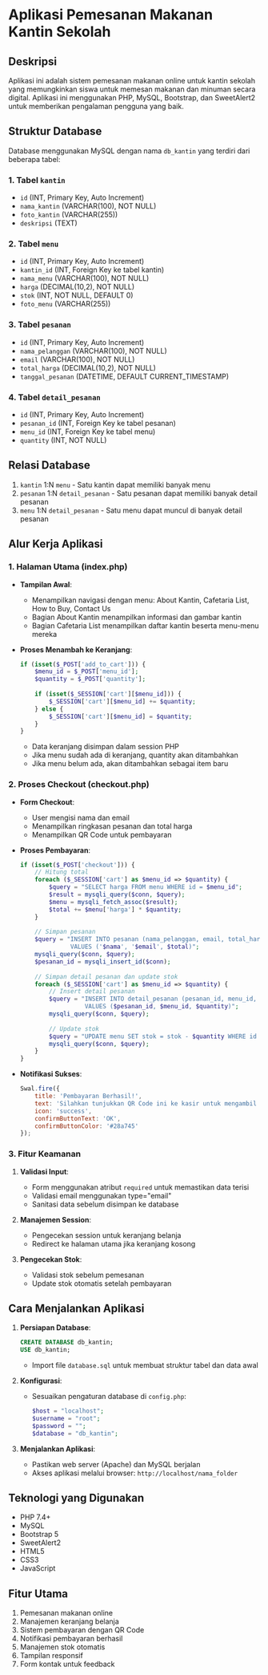 # Aplikasi Pemesanan Makanan Kantin Sekolah

## Deskripsi
Aplikasi ini adalah sistem pemesanan makanan online untuk kantin sekolah yang memungkinkan siswa untuk memesan makanan dan minuman secara digital. Aplikasi ini menggunakan PHP, MySQL, Bootstrap, dan SweetAlert2 untuk memberikan pengalaman pengguna yang baik.

## Struktur Database
Database menggunakan MySQL dengan nama `db_kantin` yang terdiri dari beberapa tabel:

### 1. Tabel `kantin`
- `id` (INT, Primary Key, Auto Increment)
- `nama_kantin` (VARCHAR(100), NOT NULL)
- `foto_kantin` (VARCHAR(255))
- `deskripsi` (TEXT)

### 2. Tabel `menu`
- `id` (INT, Primary Key, Auto Increment)
- `kantin_id` (INT, Foreign Key ke tabel kantin)
- `nama_menu` (VARCHAR(100), NOT NULL)
- `harga` (DECIMAL(10,2), NOT NULL)
- `stok` (INT, NOT NULL, DEFAULT 0)
- `foto_menu` (VARCHAR(255))

### 3. Tabel `pesanan`
- `id` (INT, Primary Key, Auto Increment)
- `nama_pelanggan` (VARCHAR(100), NOT NULL)
- `email` (VARCHAR(100), NOT NULL)
- `total_harga` (DECIMAL(10,2), NOT NULL)
- `tanggal_pesanan` (DATETIME, DEFAULT CURRENT_TIMESTAMP)

### 4. Tabel `detail_pesanan`
- `id` (INT, Primary Key, Auto Increment)
- `pesanan_id` (INT, Foreign Key ke tabel pesanan)
- `menu_id` (INT, Foreign Key ke tabel menu)
- `quantity` (INT, NOT NULL)

## Relasi Database
1. `kantin` 1:N `menu` - Satu kantin dapat memiliki banyak menu
2. `pesanan` 1:N `detail_pesanan` - Satu pesanan dapat memiliki banyak detail pesanan
3. `menu` 1:N `detail_pesanan` - Satu menu dapat muncul di banyak detail pesanan

## Alur Kerja Aplikasi

### 1. Halaman Utama (index.php)
- **Tampilan Awal**:
  - Menampilkan navigasi dengan menu: About Kantin, Cafetaria List, How to Buy, Contact Us
  - Bagian About Kantin menampilkan informasi dan gambar kantin
  - Bagian Cafetaria List menampilkan daftar kantin beserta menu-menu mereka

- **Proses Menambah ke Keranjang**:
  ```php
  if (isset($_POST['add_to_cart'])) {
      $menu_id = $_POST['menu_id'];
      $quantity = $_POST['quantity'];
      
      if (isset($_SESSION['cart'][$menu_id])) {
          $_SESSION['cart'][$menu_id] += $quantity;
      } else {
          $_SESSION['cart'][$menu_id] = $quantity;
      }
  }
  ```
  - Data keranjang disimpan dalam session PHP
  - Jika menu sudah ada di keranjang, quantity akan ditambahkan
  - Jika menu belum ada, akan ditambahkan sebagai item baru

### 2. Proses Checkout (checkout.php)
- **Form Checkout**:
  - User mengisi nama dan email
  - Menampilkan ringkasan pesanan dan total harga
  - Menampilkan QR Code untuk pembayaran

- **Proses Pembayaran**:
  ```php
  if (isset($_POST['checkout'])) {
      // Hitung total
      foreach ($_SESSION['cart'] as $menu_id => $quantity) {
          $query = "SELECT harga FROM menu WHERE id = $menu_id";
          $result = mysqli_query($conn, $query);
          $menu = mysqli_fetch_assoc($result);
          $total += $menu['harga'] * $quantity;
      }
      
      // Simpan pesanan
      $query = "INSERT INTO pesanan (nama_pelanggan, email, total_harga) 
                VALUES ('$nama', '$email', $total)";
      mysqli_query($conn, $query);
      $pesanan_id = mysqli_insert_id($conn);
      
      // Simpan detail pesanan dan update stok
      foreach ($_SESSION['cart'] as $menu_id => $quantity) {
          // Insert detail pesanan
          $query = "INSERT INTO detail_pesanan (pesanan_id, menu_id, quantity) 
                    VALUES ($pesanan_id, $menu_id, $quantity)";
          mysqli_query($conn, $query);
          
          // Update stok
          $query = "UPDATE menu SET stok = stok - $quantity WHERE id = $menu_id";
          mysqli_query($conn, $query);
      }
  }
  ```

- **Notifikasi Sukses**:
  ```javascript
  Swal.fire({
      title: 'Pembayaran Berhasil!',
      text: 'Silahkan tunjukkan QR Code ini ke kasir untuk mengambil pesanan Anda.',
      icon: 'success',
      confirmButtonText: 'OK',
      confirmButtonColor: '#28a745'
  });
  ```

### 3. Fitur Keamanan
1. **Validasi Input**:
   - Form menggunakan atribut `required` untuk memastikan data terisi
   - Validasi email menggunakan type="email"
   - Sanitasi data sebelum disimpan ke database

2. **Manajemen Session**:
   - Pengecekan session untuk keranjang belanja
   - Redirect ke halaman utama jika keranjang kosong

3. **Pengecekan Stok**:
   - Validasi stok sebelum pemesanan
   - Update stok otomatis setelah pembayaran

## Cara Menjalankan Aplikasi

1. **Persiapan Database**:
   ```sql
   CREATE DATABASE db_kantin;
   USE db_kantin;
   ```
   - Import file `database.sql` untuk membuat struktur tabel dan data awal

2. **Konfigurasi**:
   - Sesuaikan pengaturan database di `config.php`:
     ```php
     $host = "localhost";
     $username = "root";
     $password = "";
     $database = "db_kantin";
     ```

3. **Menjalankan Aplikasi**:
   - Pastikan web server (Apache) dan MySQL berjalan
   - Akses aplikasi melalui browser: `http://localhost/nama_folder`

## Teknologi yang Digunakan
- PHP 7.4+
- MySQL
- Bootstrap 5
- SweetAlert2
- HTML5
- CSS3
- JavaScript

## Fitur Utama
1. Pemesanan makanan online
2. Manajemen keranjang belanja
3. Sistem pembayaran dengan QR Code
4. Notifikasi pembayaran berhasil
5. Manajemen stok otomatis
6. Tampilan responsif
7. Form kontak untuk feedback 
